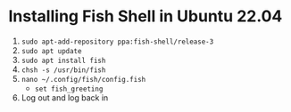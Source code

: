 # Installing Fish Shell in Ubuntu 22.04

1. `sudo apt-add-repository ppa:fish-shell/release-3`
2. `sudo apt update`
3. `sudo apt install fish`
4. `chsh -s /usr/bin/fish`
5. `nano ~/.config/fish/config.fish`
   - `set fish_greeting`
6. Log out and log back in
